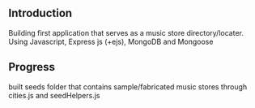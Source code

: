 ## Introduction 
Building first application that serves as a music store directory/locater. Using Javascript, Express js (+ejs), MongoDB and Mongoose

## Progress 
built seeds folder that contains sample/fabricated music stores through cities.js and seedHelpers.js
